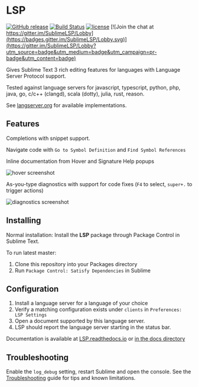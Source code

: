 # LSP

[![GitHub release](https://img.shields.io/github/release/tomv564/LSP.svg)](https://github.com/tomv564/LSP/releases) [![Build Status](https://travis-ci.org/tomv564/LSP.svg?branch=master)](https://travis-ci.org/tomv564/LSP) [![license](https://img.shields.io/github/license/mashape/apistatus.svg)]() [![Join the chat at https://gitter.im/SublimeLSP/Lobby](https://badges.gitter.im/SublimeLSP/Lobby.svg)](https://gitter.im/SublimeLSP/Lobby?utm_source=badge&utm_medium=badge&utm_campaign=pr-badge&utm_content=badge) 

Gives Sublime Text 3 rich editing features for languages with Language Server Protocol support.

Tested against language servers for javascript, typescript, python, php, java, go, c/c++ (clangd), scala (dotty), julia, rust, reason. 

See [langserver.org](http://langserver.org) for available implementations.

## Features

Completions with snippet support.

Navigate code with `Go to Symbol Definition` and `Find Symbol References`

Inline documentation from Hover and Signature Help popups

![hover screenshot](https://raw.githubusercontent.com/tomv564/LSP/master/docs/images/screenshot-hover.png)

As-you-type diagnostics with support for code fixes (`F4` to select, `super+.` to trigger actions)

![diagnostics screenshot](https://raw.githubusercontent.com/tomv564/LSP/master/docs/images/screenshot-diagnostics-action.png)

## Installing

Normal installation: Install the **LSP** package through Package Control in Sublime Text.

To run latest master:
1. Clone this repository into your Packages directory
2. Run `Package Control: Satisfy Dependencies` in Sublime

## Configuration

1. Install a language server for a language of your choice
2. Verify a matching configuration exists under `clients` in `Preferences: LSP Settings` 
3. Open a document supported by this language server. 
4. LSP should report the language server starting in the status bar.

Documentation is available at [LSP.readthedocs.io](https://LSP.readthedocs.io) or [in the docs directory](https://github.com/tomv564/LSP/blob/master/docs/index.md)

## Troubleshooting

Enable the `log_debug` setting, restart Sublime and open the console.
See the [Troubleshooting](https://lsp.readthedocs.io/en/latest/#troubleshooting) guide for tips and known limitations.

